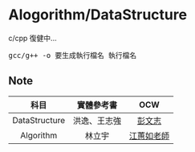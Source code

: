 # Alogorithm/DataStructure

c/cpp 復健中...

<pre>
gcc/g++ -o 要生成執行檔名 執行檔名
</code></pre>

## Note

|     科目      |  實體參考書  |                                                  OCW                                                  |
| :-----------: | :----------: | :---------------------------------------------------------------------------------------------------: |
| DataStructure | 洪逸、王志強 | [彭文志](https://www.youtube.com/watch?v=3503j2L6qNA&list=PLj6E8qlqmkFusQlwukXMUDVdYfd7oPyr3&index=1) |
|   Algorithm   |    林立宇    |        [江蕙如老師](https://www.youtube.com/playlist?list=PLj6E8qlqmkFtoRpLn6IXnH_eboef-3QvZ)         |
